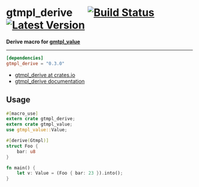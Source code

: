 # gtmpl_derive &emsp; [![Build Status]][travis] [![Latest Version]][crates.io]
[Build Status]: https://travis-ci.org/fiji-flo/gtmpl_derive.svg?branch=master
[travis]: https://travis-ci.org/fiji-flo/gtmpl_derive
[Latest Version]: https://img.shields.io/crates/v/gtmpl_derive.svg
[crates.io]: https://crates.io/crates/gtmpl_derive


**Derive macro for [gmtpl_value][gtmpl_value-github]**

---

```toml
[dependencies]
gtmpl_derive = "0.3.0"
```

* [gtmpl_derive at crates.io](https://crates.io/crate/gtmpl_derive)
* [gtmpl_derive documentation](https://docs.rs/crate/gtmpl_derive)

## Usage

```rust
#[macro_use]
extern crate gtmpl_derive;
extern crate gtmpl_value;
use gtmpl_value::Value;

#[derive(Gtmpl)]
struct Foo {
    bar: u8
}

fn main() {
    let v: Value = (Foo { bar: 23 }).into();
}
```

[gtmpl_value-github]: https://github.com/fiji-flo/gtmpl_value
